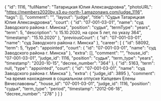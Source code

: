 {
    "id": 1116,
    "fullName": "Татарицкая Юлия Александровна",
    "photoURL": "https://members2020by.s3.eu-north-1.amazonaws.com/judge_1116",
    "tags": [],
    "comment": "",
    "layout": "judge",
    "title": "Судья Татарицкая Юлия Александровна",
    "court": {
        "id": "07-001-03-01",
        "name": "суд Заводского района г. Минска",
        "position": "судья",
        "termType": "years",
        "term": 5,
        "description": "c 15.10.2020, на срок 5 лет, по указу 364",
        "timestamp": "15.10.2020"
    },
    "previousCourt": {
        "id": "07-001-03-01",
        "name": "суд Заводского района г. Минска"
    },
    "career": [
        {
            "id": 58092,
            "term": 5,
            "type": "appointed",
            "court": {
                "id": "07-001-03-01",
                "name": "суд Заводского района г. Минска"
            },
            "extra": [],
            "comment": "",
            "house_id": "07-001-03-01",
            "judge_id": 1116,
            "position": "судья",
            "term_type": "years",
            "timestamp": "2020-10-15",
            "decree_number": "364"
        },
        {
            "id": 5163,
            "term": null,
            "type": "appointed",
            "court": {
                "id": "07-001-03-01",
                "name": "суд Заводского района г. Минска"
            },
            "extra": {
                "judge_id": 3895
            },
            "comment": "на время нахождения в социальном отпуске Капцевич Елены Вячеславовны",
            "house_id": "07-001-03-01",
            "judge_id": 1116,
            "position": "судья",
            "term_type": "period",
            "timestamp": "2012-06-18",
            "decree_number": "278"
        }
    ]
}